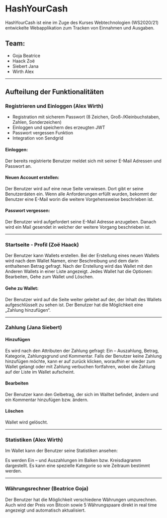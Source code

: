 
# HashYourCash

HashYourCash ist eine im Zuge des Kurses Webtechnologien (WS2020/21) entwickelte Webapplikation zum Tracken von Einnahmen und Ausgaben.

## Team:
  * Goja Beatrice
  * Haack Zoë
  * Siebert Jana
  * Wirth Alex
---
## Aufteilung der Funktionalitäten

### Registrieren und Einloggen (Alex Wirth)
  * Registration mit sicherem Passwort (8 Zeichen, Groß-/Kleinbuchstaben, Zahlen, Sonderzeichen)
  * Einloggen und speichern des erzeugten JWT
  * Passwort vergessen Funktion
  * Integration von Sendgrid
#### Einloggen:  
Der bereits registrierte Benutzer meldet sich mit seiner E-Mail Adressen und Passwort an. 

#### Neuen Account erstellen:  
Der Benutzer wird auf eine neue Seite verwiesen. Dort gibt er seine Benutzerdaten ein. Wenn alle Anforderungen erfüllt wurden, bekommt der Benutzer eine E-Mail worin die weitere Vorgehensweise beschrieben ist. 

#### Passwort vergessen: 
Der Benutzer wird aufgefordert seine E-Mail Adresse anzugeben. Danach wird ein Mail gesendet in welcher der weitere Vorgang beschrieben ist. 

---
### Startseite - Profil (Zoë Haack)
Der Benutzer kann Wallets erstellen. Bei der Erstellung eines neuen Wallets wird nach dem Wallet Namen, einer Beschreibung und dem darin enthaltenen Betrag gefragt. Nach der Erstellung wird das Wallet mit den Anderen Wallets in einer Liste angezeigt. Jedes Wallet hat die Optionen: Bearbeiten, Gehe zum Wallet und Löschen.

#### Gehe zu Wallet:  
Der Benutzer wird auf die Seite weiter geleitet auf der, der Inhalt des Wallets aufgeschlüsselt zu sehen ist. Der Benutzer hat die Möglichkeit eine „Zahlung hinzufügen“.

---
### Zahlung (Jana Siebert)

#### Hinzufügen
Es wird nach den Attributen der Zahlung gefragt: Ein – Auszahlung, Betrag, Kategorie, Zahlungsgrund und Kommentar. Falls der Benutzer keine Zahlung hinzufügen möchte, kann er auf zurück klicken, woraufhin er wieder zum Wallet gelangt oder mit Zahlung verbuchen fortfahren, wobei die Zahlung auf der Liste im Wallet aufscheint. 

#### Bearbeiten
Der Benutzer kann den Gelbetrag, der sich im Walltet befindet, ändern und ein Kommentar hinzufügen bzw. ändern. 

#### Löschen 
Wallet wird gelöscht. 

---
### Statistiken (Alex Wirth) 
Im Wallet kann der Benutzer seine Statistiken ansehen: 

Es werden Ein – und Auszahlungen im Balken bzw. Kreisdiagramm dargestellt. Es kann eine spezielle Kategorie so wie Zeitraum bestimmt werden. 

---
### Währungsrechner (Beatrice Goja) 
Der Benutzer hat die Möglichkeit verschiedene Währungen umzurechnen. Auch wird der Preis von Bitcoin sowie 5 Währungspaare direkt in real time angezeigt und automatisch aktualisiert. 
